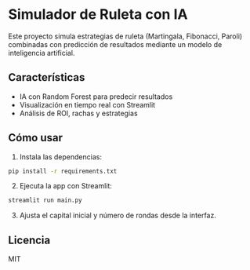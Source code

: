 # Simulador de Ruleta con IA

Este proyecto simula estrategias de ruleta (Martingala, Fibonacci, Paroli) combinadas con predicción de resultados mediante un modelo de inteligencia artificial.

## Características

- IA con Random Forest para predecir resultados
- Visualización en tiempo real con Streamlit
- Análisis de ROI, rachas y estrategias

## Cómo usar

1. Instala las dependencias:

```bash
pip install -r requirements.txt
```

2. Ejecuta la app con Streamlit:

```bash
streamlit run main.py
```

3. Ajusta el capital inicial y número de rondas desde la interfaz.

## Licencia

MIT
